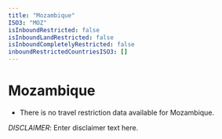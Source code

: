 ```yaml
---
title: "Mozambique"
ISO3: "MOZ"
isInboundRestricted: false
isInboundLandRestricted: false
isInboundCompletelyRestricted: false
inboundRestrictedCountriesISO3: []
---
```


# Mozambique

* There is no travel restriction data available for Mozambique.

*DISCLAIMER*: Enter disclaimer text here.
